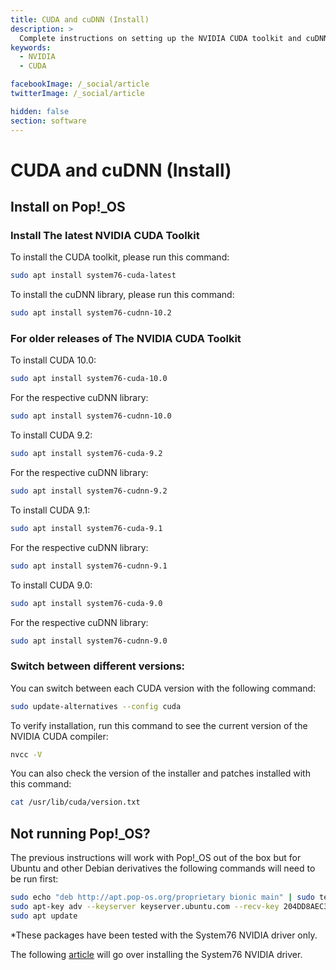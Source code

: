```yaml
---
title: CUDA and cuDNN (Install)
description: >
  Complete instructions on setting up the NVIDIA CUDA toolkit and cuDNN libraries
keywords:
  - NVIDIA
  - CUDA

facebookImage: /_social/article
twitterImage: /_social/article

hidden: false
section: software
---
```


# CUDA and cuDNN (Install)

## Install on Pop!_OS

### Install The latest NVIDIA CUDA Toolkit

To install the CUDA toolkit, please run this command:

```bash
sudo apt install system76-cuda-latest
```

To install the cuDNN library, please run this command:

```bash
sudo apt install system76-cudnn-10.2
```

### For older releases of The NVIDIA CUDA Toolkit

To install CUDA 10.0:

```bash
sudo apt install system76-cuda-10.0
```

For the respective cuDNN library:

```bash
sudo apt install system76-cudnn-10.0
```

To install CUDA 9.2:

```bash
sudo apt install system76-cuda-9.2
```

For the respective cuDNN library:

```bash
sudo apt install system76-cudnn-9.2
```

To install CUDA 9.1:

```bash
sudo apt install system76-cuda-9.1
```

For the respective cuDNN library:

```bash
sudo apt install system76-cudnn-9.1
```

To install CUDA 9.0:

```bash
sudo apt install system76-cuda-9.0
```

For the respective cuDNN library:

```bash
sudo apt install system76-cudnn-9.0
```

### Switch between different versions:

You can switch between each CUDA version with the following command:

```bash
sudo update-alternatives --config cuda
```

To verify installation, run this command to see the current version of the NVIDIA CUDA compiler:

```bash
nvcc -V
```

You can also check the version of the installer and patches installed with this command:

```bash
cat /usr/lib/cuda/version.txt
```

## Not running Pop!_OS?

The previous instructions will work with Pop!_OS out of the box but for Ubuntu and other Debian derivatives the following commands will need to be run first:

```bash
sudo echo "deb http://apt.pop-os.org/proprietary bionic main" | sudo tee -a /etc/apt/sources.list.d/pop-proprietary.list
sudo apt-key adv --keyserver keyserver.ubuntu.com --recv-key 204DD8AEC33A7AFF
sudo apt update
```

*These packages have been tested with the System76 NVIDIA driver only.

The following [article](/articles/system76-driver) will go over installing the System76 NVIDIA driver.
